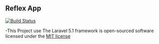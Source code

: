 ## Reflex App

[![Build Status](https://semaphoreci.com/api/v1/projects/fe43d59e-8820-4791-9501-0bc90086b3fc/485881/badge.svg)](https://semaphoreci.com/davidjoan/reflex)


-This Project use The Laravel 5.1 framework is open-sourced software licensed under the [MIT license](http://opensource.org/licenses/MIT)

